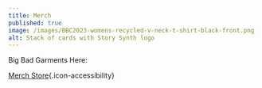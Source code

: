 ```yaml
---
title: Merch
published: true
image: /images/BBC2023-womens-recycled-v-neck-t-shirt-black-front.png
alt: Stack of cards with Story Synth logo
---
```


Big Bad Garments Here:

[Merch Store](https://bigbadcon.bigcartel.com/){.icon-accessibility}
